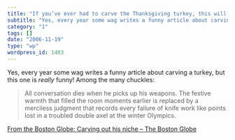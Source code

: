 ```yaml
---
title: "If you’ve ever had to carve the Thanksgiving turkey, this will be funny"
subtitle: "Yes, every year some wag writes a funny article about carving a turkey, but this one is *really* fun..."
category: "1"
tags: []
date: "2006-11-19"
type: "wp"
wordpress_id: 1403
---
```

Yes, every year some wag writes a funny article about carving a turkey, but this one is *really* funny! Among the many chuckles:
> All conversation dies when he picks up his weapons. The festive warmth
that filled the room moments earlier is replaced by a merciless
judgment that records every failure of knife work like points lost in a
troubled double axel at the winter Olympics.

[From the Boston Globe: Carving out his niche – The Boston Globe](http://www.boston.com/news/local/articles/2006/11/19/carving_out_his_niche/)